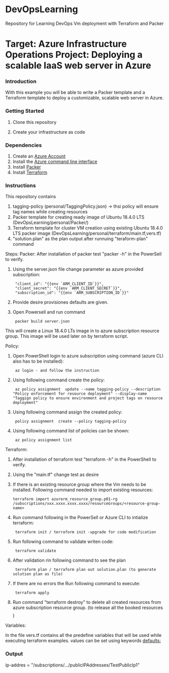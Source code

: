 # DevOpsLearning
Repository for Learning DevOps Vm deployment with Terraform and Packer

# Target:  Azure Infrastructure Operations Project: Deploying a scalable IaaS web server in Azure

### Introduction
With this example you will be able to write a Packer template and a Terraform template to deploy a customizable, scalable web server in Azure.

### Getting Started
1. Clone this repository

2. Create your infrastructure as code

### Dependencies
1. Create an [Azure Account](https://portal.azure.com) 
2. Install the [Azure command line interface](https://docs.microsoft.com/en-us/cli/azure/install-azure-cli?view=azure-cli-latest)
3. Install [Packer](https://www.packer.io/downloads)
4. Install [Terraform](https://www.terraform.io/downloads.html)

### Instructions
This repository contains 
1. tagging-policy (personal/TaggingPolicy.json) -> thsi policy will ensure tag names while creating resources
2. Packer template for creating ready image of Ubuntu 18.4.0 LTS (DevOpsLearning/personal/Packer/)
3. Terraform template for cluster VM creation using existing  Ubuntu 18.4.0 LTS packer image  (DevOpsLearning/personal/terraform/main.tf,vers.tf)
4. "solution.plan" as the plan output after runnuing "teraform-plan" command


Steps: 
Packer: After installation of packer test "packer -h" in the PowerSell to verify.
1. Using the server.json file change parameter as azure provided subscription:

		"client_id": "{{env `ARM_CLIENT_ID`}}",
		"client_secret": "{{env `ARM_CLIENT_SECRET`}}",
		"subscription_id": "{{env `ARM_SUBSCRIPTION_ID`}}"

2. Provide desire provisiones defaults are given.
3. Open Powersell and run command 

		packer build server.json

This will create a Linux 18.4.0 LTs image in to azure subscription resource group. This image will be used later on by terraform script.

Policy: 
1. Open PowerShell login to azure subscription using command (azure CLI also has to be installed):

		az login - and follow the instruction

2. Using following command create the policy:

	    az policy assignment  update --name tagging-policy --description "Policy enforcement for resource deployment" --display-name "Taggign policy to ensure environment and project tags on resource deployment" 

3. Using following command assign the created policy:

		policy assignment  create --policy tagging-policy 

4. Using following command list of policies can be shown:

		az policy assignment list

Terraform:

1. After installation of terraform test "terraform -h" in the PowerShell to verify.
2. Using the "main.tf" change test as desire

3.  If there is an existing resource group where the Vm needs to be installed. Following command needed to import existing resources:

		terraform import azurerm_resource_group.p01-rg /subscriptions/xxx.xxxx.xxxx.xxxx/resourceGroups/<resource-group-name>                                                                                         

4. Run command following in the PowerSell or Azure CLI to intialize terraform:

		terraform init / terraform init -upgrade for code modification

5. Run following command to validate writen code:

		terraform validate

6. After validation rin following command to see the plan

		terraform plan / terraform plan out solution.plan (to generate solution plan as file)

7. If there are no errors the Run following command to execute:

		terraform apply

8. Run command "terraform destroy" to delete all created resources from azure subscription resource group. (to release all the booked resources $$$$ )

Variables:

In the file vers.tf contains all the predefine variables that will be used while executing terraform examples. values can be set using keywords <defaults:>

### Output
ip-addres = "/subscriptions/.../publicIPAddresses/TestPublicIp1"



